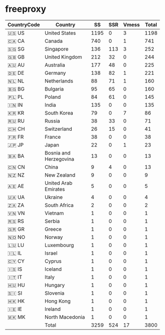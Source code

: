 # freeproxy

|CountryCode|Country|SS|SSR|Vmess|Total|
|  ----  | ----  |  ----  | ----  |  ----  | ----  |
|🇺🇸 US|United States|1195|0|3|1198|
|🇨🇦 CA|Canada|740|0|1|741|
|🇸🇬 SG|Singapore|136|113|3|252|
|🇬🇧 GB|United Kingdom|212|32|0|244|
|🇦🇺 AU|Australia|177|48|0|225|
|🇩🇪 DE|Germany|138|82|1|221|
|🇳🇱 NL|Netherlands|88|71|1|160|
|🇧🇬 BG|Bulgaria|95|65|0|160|
|🇵🇱 PL|Poland|84|61|0|145|
|🇮🇳 IN|India|135|0|0|135|
|🇰🇷 KR|South Korea|79|0|7|86|
|🇷🇺 RU|Russia|38|33|0|71|
|🇨🇭 CH|Switzerland|26|15|0|41|
|🇫🇷 FR|France|38|0|0|38|
|🇯🇵 JP|Japan|22|0|1|23|
|🇧🇦 BA|Bosnia and Herzegovina|13|0|0|13|
|🇨🇳 CN|China|9|4|0|13|
|🇳🇿 NZ|New Zealand|9|0|0|9|
|🇦🇪 AE|United Arab Emirates|5|0|0|5|
|🇺🇦 UA|Ukraine|4|0|0|4|
|🇿🇦 ZA|South Africa|2|0|0|2|
|🇻🇳 VN|Vietnam|1|0|0|1|
|🇷🇸 RS|Serbia|1|0|0|1|
|🇬🇷 GR|Greece|1|0|0|1|
|🇳🇴 NO|Norway|1|0|0|1|
|🇱🇺 LU|Luxembourg|1|0|0|1|
|🇮🇱 IL|Israel|1|0|0|1|
|🇨🇾 CY|Cyprus|1|0|0|1|
|🇮🇸 IS|Iceland|1|0|0|1|
|🇮🇹 IT|Italy|1|0|0|1|
|🇭🇺 HU|Hungary|1|0|0|1|
|🇸🇮 SI|Slovenia|1|0|0|1|
|🇭🇰 HK|Hong Kong|1|0|0|1|
|🇮🇪 IE|Ireland|1|0|0|1|
|🇲🇰 MK|North Macedonia|1|0|0|1|
||Total|3259|524|17|3800|
